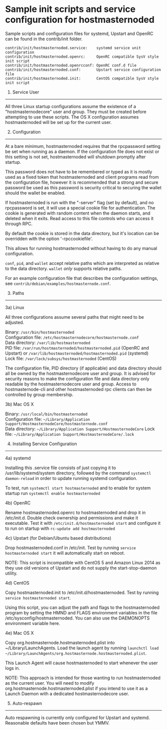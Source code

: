 Sample init scripts and service configuration for hostmasternoded
==========================================================

Sample scripts and configuration files for systemd, Upstart and OpenRC
can be found in the contrib/init folder.

    contrib/init/hostmasternoded.service:    systemd service unit configuration
    contrib/init/hostmasternoded.openrc:     OpenRC compatible SysV style init script
    contrib/init/hostmasternoded.openrcconf: OpenRC conf.d file
    contrib/init/hostmasternoded.conf:       Upstart service configuration file
    contrib/init/hostmasternoded.init:       CentOS compatible SysV style init script

1. Service User
---------------------------------

All three Linux startup configurations assume the existence of a "hostmasternodecore" user
and group.  They must be created before attempting to use these scripts.
The OS X configuration assumes hostmasternoded will be set up for the current user.

2. Configuration
---------------------------------

At a bare minimum, hostmasternoded requires that the rpcpassword setting be set
when running as a daemon.  If the configuration file does not exist or this
setting is not set, hostmasternoded will shutdown promptly after startup.

This password does not have to be remembered or typed as it is mostly used
as a fixed token that hostmasternoded and client programs read from the configuration
file, however it is recommended that a strong and secure password be used
as this password is security critical to securing the wallet should the
wallet be enabled.

If hostmasternoded is run with the "-server" flag (set by default), and no rpcpassword is set,
it will use a special cookie file for authentication. The cookie is generated with random
content when the daemon starts, and deleted when it exits. Read access to this file
controls who can access it through RPC.

By default the cookie is stored in the data directory, but it's location can be overridden
with the option '-rpccookiefile'.

This allows for running hostmasternoded without having to do any manual configuration.

`conf`, `pid`, and `wallet` accept relative paths which are interpreted as
relative to the data directory. `wallet` *only* supports relative paths.

For an example configuration file that describes the configuration settings,
see `contrib/debian/examples/hostmasternode.conf`.

3. Paths
---------------------------------

3a) Linux

All three configurations assume several paths that might need to be adjusted.

Binary:              `/usr/bin/hostmasternoded`  
Configuration file:  `/etc/hostmasternodecore/hostmasternode.conf`  
Data directory:      `/var/lib/hostmasternoded`  
PID file:            `/var/run/hostmasternoded/hostmasternoded.pid` (OpenRC and Upstart) or `/var/lib/hostmasternoded/hostmasternoded.pid` (systemd)  
Lock file:           `/var/lock/subsys/hostmasternoded` (CentOS)  

The configuration file, PID directory (if applicable) and data directory
should all be owned by the hostmasternodecore user and group.  It is advised for security
reasons to make the configuration file and data directory only readable by the
hostmasternodecore user and group.  Access to hostmasternode-cli and other hostmasternoded rpc clients
can then be controlled by group membership.

3b) Mac OS X

Binary:              `/usr/local/bin/hostmasternoded`  
Configuration file:  `~/Library/Application Support/HostmasternodeCore/hostmasternode.conf`  
Data directory:      `~/Library/Application Support/HostmasternodeCore`
Lock file:           `~/Library/Application Support/HostmasternodeCore/.lock`

4. Installing Service Configuration
-----------------------------------

4a) systemd

Installing this .service file consists of just copying it to
/usr/lib/systemd/system directory, followed by the command
`systemctl daemon-reload` in order to update running systemd configuration.

To test, run `systemctl start hostmasternoded` and to enable for system startup run
`systemctl enable hostmasternoded`

4b) OpenRC

Rename hostmasternoded.openrc to hostmasternoded and drop it in /etc/init.d.  Double
check ownership and permissions and make it executable.  Test it with
`/etc/init.d/hostmasternoded start` and configure it to run on startup with
`rc-update add hostmasternoded`

4c) Upstart (for Debian/Ubuntu based distributions)

Drop hostmasternoded.conf in /etc/init.  Test by running `service hostmasternoded start`
it will automatically start on reboot.

NOTE: This script is incompatible with CentOS 5 and Amazon Linux 2014 as they
use old versions of Upstart and do not supply the start-stop-daemon utility.

4d) CentOS

Copy hostmasternoded.init to /etc/init.d/hostmasternoded. Test by running `service hostmasternoded start`.

Using this script, you can adjust the path and flags to the hostmasternoded program by
setting the HMND and FLAGS environment variables in the file
/etc/sysconfig/hostmasternoded. You can also use the DAEMONOPTS environment variable here.

4e) Mac OS X

Copy org.hostmasternode.hostmasternoded.plist into ~/Library/LaunchAgents. Load the launch agent by
running `launchctl load ~/Library/LaunchAgents/org.hostmasternode.hostmasternoded.plist`.

This Launch Agent will cause hostmasternoded to start whenever the user logs in.

NOTE: This approach is intended for those wanting to run hostmasternoded as the current user.
You will need to modify org.hostmasternode.hostmasternoded.plist if you intend to use it as a
Launch Daemon with a dedicated hostmasternodecore user.

5. Auto-respawn
-----------------------------------

Auto respawning is currently only configured for Upstart and systemd.
Reasonable defaults have been chosen but YMMV.
